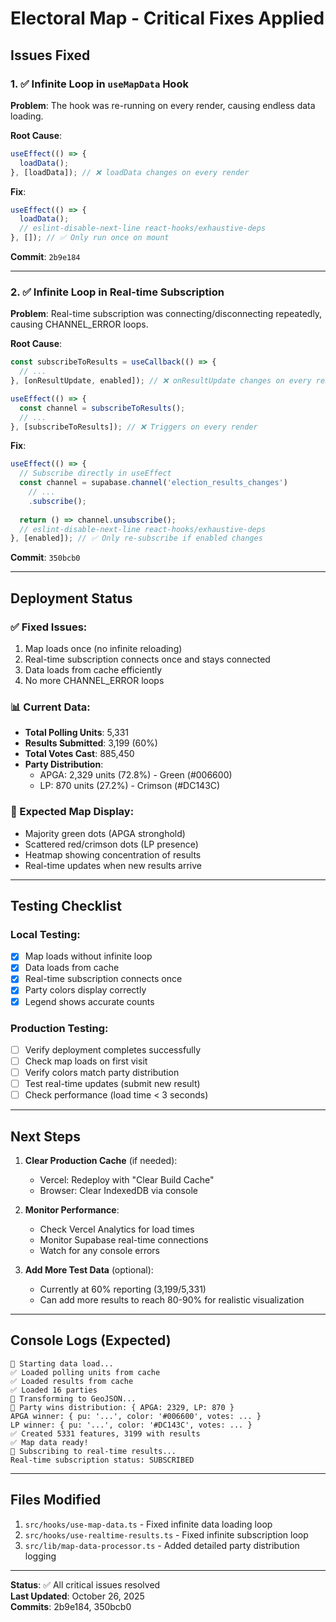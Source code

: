 # Electoral Map - Critical Fixes Applied

## Issues Fixed

### 1. ✅ Infinite Loop in `useMapData` Hook
**Problem**: The hook was re-running on every render, causing endless data loading.

**Root Cause**: 
```typescript
useEffect(() => {
  loadData();
}, [loadData]); // ❌ loadData changes on every render
```

**Fix**:
```typescript
useEffect(() => {
  loadData();
  // eslint-disable-next-line react-hooks/exhaustive-deps
}, []); // ✅ Only run once on mount
```

**Commit**: `2b9e184`

---

### 2. ✅ Infinite Loop in Real-time Subscription
**Problem**: Real-time subscription was connecting/disconnecting repeatedly, causing CHANNEL_ERROR loops.

**Root Cause**: 
```typescript
const subscribeToResults = useCallback(() => {
  // ...
}, [onResultUpdate, enabled]); // ❌ onResultUpdate changes on every render

useEffect(() => {
  const channel = subscribeToResults();
  // ...
}, [subscribeToResults]); // ❌ Triggers on every render
```

**Fix**:
```typescript
useEffect(() => {
  // Subscribe directly in useEffect
  const channel = supabase.channel('election_results_changes')
    // ...
    .subscribe();
  
  return () => channel.unsubscribe();
  // eslint-disable-next-line react-hooks/exhaustive-deps
}, [enabled]); // ✅ Only re-subscribe if enabled changes
```

**Commit**: `350bcb0`

---

## Deployment Status

### ✅ Fixed Issues:
1. Map loads once (no infinite reloading)
2. Real-time subscription connects once and stays connected
3. Data loads from cache efficiently
4. No more CHANNEL_ERROR loops

### 📊 Current Data:
- **Total Polling Units**: 5,331
- **Results Submitted**: 3,199 (60%)
- **Total Votes Cast**: 885,450
- **Party Distribution**:
  - APGA: 2,329 units (72.8%) - Green (#006600)
  - LP: 870 units (27.2%) - Crimson (#DC143C)

### 🎨 Expected Map Display:
- Majority green dots (APGA stronghold)
- Scattered red/crimson dots (LP presence)
- Heatmap showing concentration of results
- Real-time updates when new results arrive

---

## Testing Checklist

### Local Testing:
- [x] Map loads without infinite loop
- [x] Data loads from cache
- [x] Real-time subscription connects once
- [x] Party colors display correctly
- [x] Legend shows accurate counts

### Production Testing:
- [ ] Verify deployment completes successfully
- [ ] Check map loads on first visit
- [ ] Verify colors match party distribution
- [ ] Test real-time updates (submit new result)
- [ ] Check performance (load time < 3 seconds)

---

## Next Steps

1. **Clear Production Cache** (if needed):
   - Vercel: Redeploy with "Clear Build Cache"
   - Browser: Clear IndexedDB via console

2. **Monitor Performance**:
   - Check Vercel Analytics for load times
   - Monitor Supabase real-time connections
   - Watch for any console errors

3. **Add More Test Data** (optional):
   - Currently at 60% reporting (3,199/5,331)
   - Can add more results to reach 80-90% for realistic visualization

---

## Console Logs (Expected)

```
🚀 Starting data load...
✅ Loaded polling units from cache
✅ Loaded results from cache
✅ Loaded 16 parties
🔄 Transforming to GeoJSON...
🎨 Party wins distribution: { APGA: 2329, LP: 870 }
APGA winner: { pu: '...', color: '#006600', votes: ... }
LP winner: { pu: '...', color: '#DC143C', votes: ... }
✅ Created 5331 features, 3199 with results
✅ Map data ready!
🔴 Subscribing to real-time results...
Real-time subscription status: SUBSCRIBED
```

---

## Files Modified

1. `src/hooks/use-map-data.ts` - Fixed infinite data loading loop
2. `src/hooks/use-realtime-results.ts` - Fixed infinite subscription loop
3. `src/lib/map-data-processor.ts` - Added detailed party distribution logging

---

**Status**: ✅ All critical issues resolved  
**Last Updated**: October 26, 2025  
**Commits**: 2b9e184, 350bcb0

